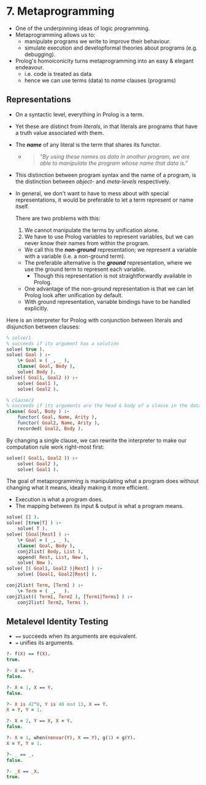 # 7. Metaprogramming

- One of the underpinning ideas of logic programming.
- Metaprogramming allows us to:
  - manipulate programs we write to improve their behaviour.
  - simulate execution and developformal theories about programs (e.g. debugging).
- Prolog's homoiconicity turns metaprogramming into an easy & elegant endeavour.
  - i.e. code is treated as data
  - hence we can use terms (data) to _name_ clauses (programs)

## Representations

- On a syntactic level, everything in Prolog is a term.
- Yet these are distinct from _literals_, in that literals are programs that have a truth value associated with them.
- The **_name_** of any literal is the term that shares its functor.
  - > _"By using these names as data in another program, we are able to manipulate the program whose name that data is."_
- This distinction between program syntax and the name of a program, is the distinction between _object-_ and _meta-levels_ respectively.
- In general, we don't want to have to mess about with special representations, it would be preferable to let a term represent or name itself.

  There are two problems with this:

  1. We cannot manipulate the terms by unification alone.
  1. We have to use Prolog variables to represent variables, but we can never know their names from within the program.

  - We call this the **_non-ground_** representation; we represent a variable with a variable (i.e. a non-ground term).
  - The preferable alternative is the **_ground_** representation, where we use the ground term to represent each variable.
    - Though this representation is not straightforwardly available in Prolog.
  - One advantage of the non-ground representation is that we can let Prolog look after unification by default.
  - With ground representation, variable bindings have to be handled explicitly.

Here is an interpreter for Prolog with conjunction between literals and disjunction between clauses:

```prolog
% solve/1
% succeeds if its argument has a solution
solve( true ).
solve( Goal ) :-
    \+ Goal = ( _, _ ),
    clause( Goal, Body ),
    solve( Body ).
solve(( Goal1, Goal2 )) :-
    solve( Goal1 ),
    solve( Goal2 ).

% clause/2
% succeeds if its arguments are the head & body of a clause in the database
clause( Goal, Body ) :-
    functor( Goal, Name, Arity ),
    functor( Goal2, Name, Arity ),
    recorded( Goal2, Body ).
```

By changing a single clause, we can rewrite the interpreter to make our computation rule work right-most first:

```prolog
solve(( Goal1, Goal2 )) :-
    solve( Goal2 ),
    solve( Goal1 ).
```

The goal of metaprogramming is manipulating what a program does without changing what it means, ideally making it more efficient.

- Execution is what a program does.
- The mapping between its input & output is what a program means.

```prolog
solve( [] ).
solve( [true|T] ) :-
    solve( T ).
solve( [Goal|Rest] ) :-
    \+ Goal = ( _, _ ),
    clause( Goal, Body ),
    conj2list( Body, List ),
    append( Rest, List, New ),
    solve( New ).
solve( [( Goal1, Goal2 )|Rest] ) :-
    solve( [Goal1, Goal2|Rest] ).

conj2list( Term, [Term] ) :-
    \+ Term = ( _, _ ).
conj2list(( Term1, Term2 ), [Term1|Terms] ) :-
    conj2list( Term2, Terms ).
```

## Metalevel Identity Testing

- `==` succeeds when its arguments are equivalent.
- `=` unifies its arguments.

```prolog
?- f(X) == f(X).
true.

?- X == Y.
false.

?- X = 1, X == Y.
false.

?- X is 42^0, Y is 40 mod 13, X == Y.
X = Y, Y = 1.

?- X = 2, Y == X, X = Y.
false.

?- X = 1, when(nonvar(Y), X == Y), g(1) = g(Y).
X = Y, Y = 1.

?- _ == _.
false.

?- _X == _X.
true.
```
